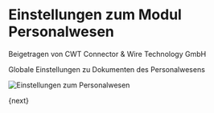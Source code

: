 <!-- add-breadcrumbs -->
# Einstellungen zum Modul Personalwesen
<span class="text-muted contributed-by">Beigetragen von CWT Connector & Wire Technology GmbH</span>

Globale Einstellungen zu Dokumenten des Personalwesens

<img class="screenshot" alt="Einstellungen zum Personalwesen" src="{{docs_base_url}}/assets/img/human-resources/hr-settings.png">

{next}
